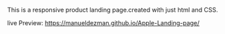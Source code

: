 This is a responsive product landing page.created with just html and CSS.

live Preview: https://manueldezman.github.io/Apple-Landing-page/